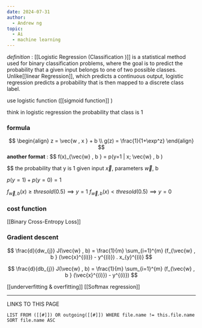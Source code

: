 ```yaml
---
date: 2024-07-31
author:
  - Andrew ng
topic:
  - Ai
  - machine learning
---
```

*definition* : [[Logistic Regression (Classification )]] is a statistical method used for binary classification problems, where the goal is to predict the probability that a given input belongs to one of two possible classes. Unlike[[linear Regression]], which predicts a continuous output, logistic regression predicts a probability that is then mapped to a discrete class label.

use logistic function ([[sigmoid function]] )

think in logistic regression the probability that class is 1 
### formula 
$$ \begin{align}
z = \vec{w , x }  + b  \\ g(z) = \frac{1}{1+\exp^z}
\end{align} 
$$
**another format** : 
$$
f(x)_{\vec{w} , b } = p(y=1 | x; \vec{w} , b )

$$
the probability that y is 1 given input $\vec{x}$, parameters $\vec{w}$, b 

$p(y=1) + p(y=0 ) = 1$

$f_{\vec{w}, b }(x) \ge thresold(0.5) \implies y=1$
$f_{\vec{w}, b }(x) < thresold(0.5) \implies y=0$


### cost function 

[[Binary Cross-Entropy Loss]]


### Gradient descent 
$$
\frac{d}{dw_{j}} J(\vec{w} , b) = \frac{1}{m} \sum_{i=1}^{m} (f_{\vec{w} , b } (\vec{x}^{(i)}) - y^{(i)}) . x_{y}^{(i)}
$$

$$
\frac{d}{db_{j}} J(\vec{w} , b) = \frac{1}{m} \sum_{i=1}^{m} (f_{\vec{w} , b } (\vec{x}^{(i)}) - y^{(i)})
$$


[[underverfitting & overfitting]]
[[Softmax regression]]

----
LINKS TO THIS PAGE 
```dataview
LIST FROM ([[#]]) OR outgoing([[#]]) WHERE file.name != this.file.name SORT file.name ASC 
```
